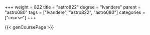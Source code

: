 +++
weight = 822
title = "astro822"
degree = "lvandere"
parent = "astro080"
tags = ["lvandere", "astro822", "astro080"]
categories = ["course"]
+++

{{< genCoursePage >}}
